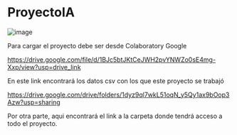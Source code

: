 # ProyectoIA


![image](https://github.com/miguel0277/ProyectoIA/assets/77182773/7442756b-7758-495b-ac2a-449df88a3eea)






Para cargar el proyecto debe ser desde Colaboratory Google

https://drive.google.com/file/d/1BJc5btJKtCeJWH2pvYNWZo0sE4mg-Xxp/view?usp=drive_link



En este link encontrará los datos csv con los que este proyecto se trabajó


https://drive.google.com/drive/folders/1dyz9ql7wkL51oqN_y5Qy1ax9bOop3Azw?usp=sharing



Por otra parte, aqui encontrará el link a la carpeta donde tendrá acceso a todo el proyecto.
